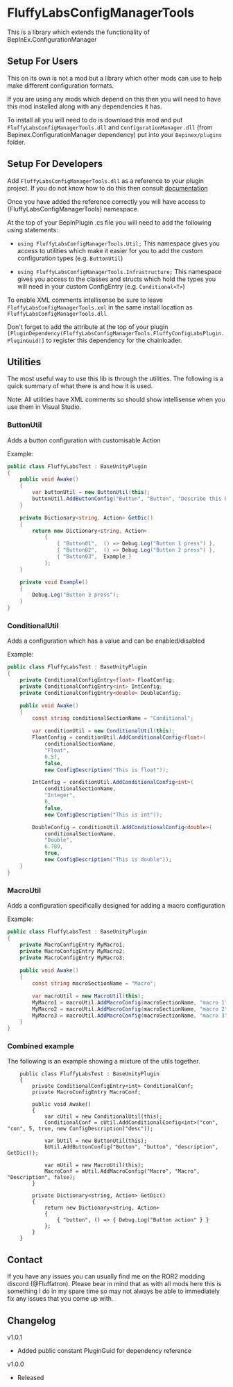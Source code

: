 ﻿# FluffyLabsConfigManagerTools

This is a library which extends the functionality of BepInEx.ConfigurationManager

## Setup For Users

This on its own is not a mod but a library which other mods can use to help make different configuration formats.

If you are using any mods which depend on this then you will need to have this mod installed along with any dependencies it has.

To install all you will need to do is download this mod and put `FluffyLabsConfigManagerTools.dll` and `ConfigurationManager.dll` (from Bepinex.ConfigurationManager dependency) put into your `Bepinex/plugins` folder.

## Setup For Developers

Add `FluffyLabsConfigManagerTools.dll` as a reference to your plugin project. If you do not know how to do this then consult [documentation](https://docs.microsoft.com/en-us/visualstudio/ide/how-to-add-or-remove-references-by-using-the-reference-manager?view=vs-2019)

Once you have added the reference correctly you will have access to {FluffyLabsConfigManagerTools} namespace.

At the top of your BepInPlugin .cs file you will need to add the following using statements:
- `using FluffyLabsConfigManagerTools.Util;`
This namespace gives you access to utilities which make it easier for you to add the custom configuration types (e.g. `ButtonUtil`)

- `using FluffyLabsConfigManagerTools.Infrastructure;`
This namespace gives you access to the classes and structs which hold the types you will need in your custom ConfigEntry (e.g. `Conditional<T>`)

To enable XML comments intellisense be sure to leave `FluffyLabsConfigManagerTools.xml` in the same install location as `FluffyLabsConfigManagerTools.dll`

Don't forget to add the attribute at the top of your plugin `[PluginDependency(FluffyLabsConfigManagerTools.FluffyConfigLabsPlugin.PluginGuid)]` to register this dependency for the chainloader.

## Utilities

The most useful way to use this lib is through the utilities. The following is a quick summary of what there is and how it is used.

Note: All utilities have XML comments so should show intellisense when you use them in Visual Studio.

### ButtonUtil
Adds a button configuration with customisable Action

Example:
```csharp
public class FluffyLabsTest : BaseUnityPlugin
{
	public void Awake()
	{
		var buttonUtil = new ButtonUtil(this);
		buttonUtil.AddButtonConfig("Button", "Button", "Describe this button", GetDic());        
	}

	private Dictionary<string, Action> GetDic()
	{
		return new Dictionary<string, Action>
			{
				{ "Button01",  () => Debug.Log("Button 1 press") },
				{ "Button02",  () => Debug.Log("Button 2 press") },
				{ "Button03",  Example }
			};
	}

	private void Example()
	{
		Debug.Log("Button 3 press");
	}
}
```

### ConditionalUtil
Adds a configuration which has a value and can be enabled/disabled

Example:
```csharp
public class FluffyLabsTest : BaseUnityPlugin
{
    private ConditionalConfigEntry<float> FloatConfig;
    private ConditionalConfigEntry<int> IntConfig;
    private ConditionalConfigEntry<double> DoubleConfig;

	public void Awake()
	{
		const string conditionalSectionName = "Conditional";

        var conditionUtil = new ConditionalUtil(this);
		FloatConfig = conditionUtil.AddConditionalConfig<float>(
			conditionalSectionName,
            "Float", 
            0.5f, 
            false, 
            new ConfigDescription("This is float"));

        IntConfig = conditionUtil.AddConditionalConfig<int>(
            conditionalSectionName,
            "Integer", 
            0, 
            false, 
            new ConfigDescription("This is int"));

        DoubleConfig = conditionUtil.AddConditionalConfig<double>(
            conditionalSectionName,
            "Double", 
            6.789, 
            true, 
            new ConfigDescription("This is double"));
	}
}   
```

### MacroUtil
Adds a configuration specifically designed for adding a macro configuration

Example:
```csharp
public class FluffyLabsTest : BaseUnityPlugin
{
    private MacroConfigEntry MyMacro1;
    private MacroConfigEntry MyMacro2;
    private MacroConfigEntry MyMacro3;
       
    public void Awake()
    {
        const string macroSectionName = "Macro";

        var macroUtil = new MacroUtil(this);
        MyMacro1 = macroUtil.AddMacroConfig(macroSectionName, "macro 1", "description", false);
        MyMacro2 = macroUtil.AddMacroConfig(macroSectionName, "macro 2", "description", false);
        MyMacro3 = macroUtil.AddMacroConfig(macroSectionName, "macro 3", "description", true);
    }
}   
```

### Combined example

The following is an example showing a mixture of the utils together.

```
    public class FluffyLabsTest : BaseUnityPlugin
    {
        private ConditionalConfigEntry<int> ConditionalConf;
        private MacroConfigEntry MacroConf;

        public void Awake()
        {
            var cUtil = new ConditionalUtil(this);
            ConditionalConf = cUtil.AddConditionalConfig<int>("con", "con", 5, true, new ConfigDescription("desc"));

            var bUtil = new ButtonUtil(this);
            bUtil.AddButtonConfig("Button", "button", "description", GetDic());

            var mUtil = new MacroUtil(this);
            MacroConf = mUtil.AddMacroConfig("Macro", "Macro", "Description", false);
        }
        
        private Dictionary<string, Action> GetDic()
        {
            return new Dictionary<string, Action>
            {
                { "button", () => { Debug.Log("Button action" } }
            };
        }
    }   
```

## Contact

If you have any issues you can usually find me on the ROR2 modding discord (@Fluffatron). Please bear in mind that as with all mods here this is something I do in my spare time so may not always be able to immediately fix any issues that you come up with. 

## Changelog

v1.0.1
- Added public constant PluginGuid for dependency reference

v1.0.0
- Released
